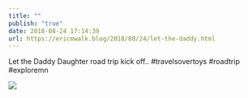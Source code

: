 ```yaml
---
title: ""
publish: "true"
date: 2018-08-24 17:14:39
url: https://ericmwalk.blog/2018/08/24/let-the-daddy.html
---
```


Let the Daddy Daughter road trip kick off.. #travelsovertoys #roadtrip #exploremn

![](https://ericmwalk.blog/uploads/2022/ed8efe1621.jpg)